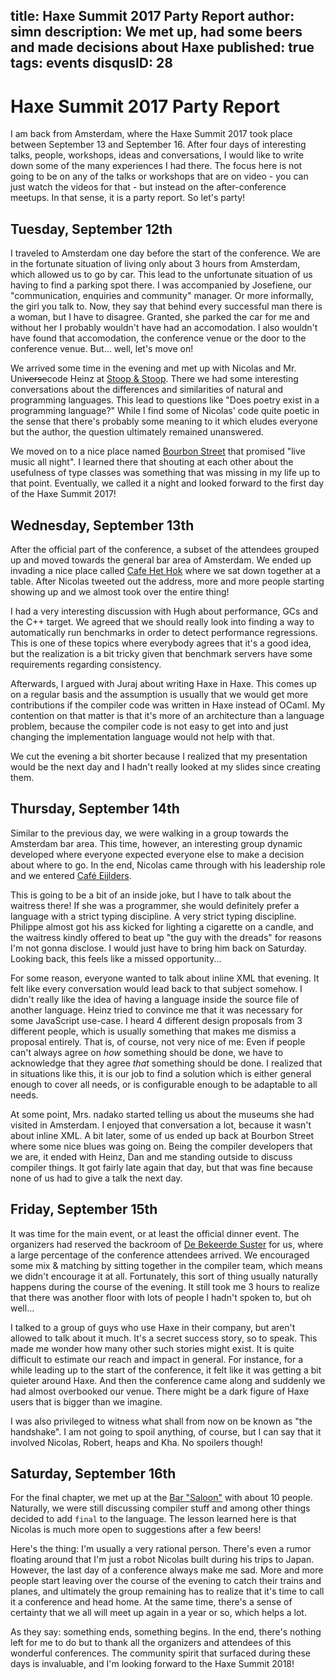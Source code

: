 title: Haxe Summit 2017 Party Report
author: simn
description: We met up, had some beers and made decisions about Haxe
published: true
tags: events
disqusID: 28
---
# Haxe Summit 2017 Party Report

I am back from Amsterdam, where the Haxe Summit 2017 took place between September 13 and September 16. After four days of interesting talks, people, workshops, ideas and conversations, I would like to write down some of the many experiences I had there. The focus here is not going to be on any of the talks or workshops that are on video - you can just watch the videos for that - but instead on the after-conference meetups. In that sense, it is a party report. So let's party!

## Tuesday, September 12th

I traveled to Amsterdam one day before the start of the conference. We are in the fortunate situation of living only about 3 hours from Amsterdam, which allowed us to go by car. This lead to the unfortunate situation of us having to find a parking spot there. I was accompanied by Josefiene, our "communication, enquiries and community" manager. Or more informally, the girl you talk to. Now, they say that behind every successful man there is a woman, but I have to disagree. Granted, she parked the car for me and without her I probably wouldn't have had an accomodation. I also wouldn't have found that accomodation, the conference venue or the door to the conference venue. But... well, let's move on!

We arrived some time in the evening and met up with Nicolas and Mr. Uni<strike>verse</strike>code Heinz at [Stoop & Stoop](https://www.google.de/maps/place/Stoop+%26+Stoop+eetcaf%C3%A9/@52.3639312,4.883747,19.25z/data=!4m5!3m4!1s0x47c609e8ffb4db0d:0x214dbace51c7e10a!8m2!3d52.3642605!4d4.8839606). There we had some interesting conversations about the differences and similarities of natural and programming languages. This lead to questions like "Does poetry exist in a programming language?" While I find some of Nicolas' code quite poetic in the sense that there's probably some meaning to it which eludes everyone but the author, the question ultimately remained unanswered.

We moved on to a nice place named [Bourbon Street](https://www.google.de/maps/place/Bourbon+Street/@52.363699,4.8851278,20.75z/data=!4m12!1m6!3m5!1s0x47c609e9119a1f75:0xe9ea4034d45f11db!2sCafe+Het+Hok!8m2!3d52.3636186!4d4.8852025!3m4!1s0x0:0x9cbd1f0cb9d5904!8m2!3d52.3638739!4d4.8853232) that promised "live music all night". I learned there that shouting at each other about the usefulness of type classes was something that was missing in my life up to that point. Eventually, we called it a night and looked forward to the first day of the Haxe Summit 2017!

## Wednesday, September 13th

After the official part of the conference, a subset of the attendees grouped up and moved towards the general bar area of Amsterdam. We ended up invading a nice place called [Cafe Het Hok](https://www.google.de/maps/place/Cafe+Het+Hok/@52.3634818,4.884776,20.25z/data=!4m12!1m6!3m5!1s0x47c609e9119a1f75:0xe9ea4034d45f11db!2sCafe+Het+Hok!8m2!3d52.3636186!4d4.8852025!3m4!1s0x47c609e9119a1f75:0xe9ea4034d45f11db!8m2!3d52.3636186!4d4.8852025) where we sat down together at a table. After Nicolas tweeted out the address, more and more people starting showing up and we almost took over the entire thing!

I had a very interesting discussion with Hugh about performance, GCs and the C++ target. We agreed that we should really look into finding a way to automatically run benchmarks in order to detect performance regressions. This is one of these topics where everybody agrees that it's a good idea, but the realization is a bit tricky given that benchmark servers have some requirements regarding consistency.

Afterwards, I argued with Juraj about writing Haxe in Haxe. This comes up on a regular basis and the assumption is usually that we would get more contributions if the compiler code was written in Haxe instead of OCaml. My contention on that matter is that it's more of an architecture than a language problem, because the compiler code is not easy to get into and just changing the implementation language would not help with that.

We cut the evening a bit shorter because I realized that my presentation would be the next day and I hadn't really looked at my slides since creating them.

## Thursday, September 14th

Similar to the previous day, we were walking in a group towards the Amsterdam bar area. This time, however, an interesting group dynamic developed where everyone expected everyone else to make a decision about where to go. In the end, Nicolas came through with his leadership role and we entered [Café Eijlders](https://www.google.de/maps/place/Caf%C3%A9+Eijlders/@52.3646127,4.8826523,20.5z/data=!4m12!1m6!3m5!1s0x47c609e8ffb4db0d:0x214dbace51c7e10a!2sStoop+%26+Stoop+eetcaf%C3%A9!8m2!3d52.3642605!4d4.8839606!3m4!1s0x0:0x317bd3cbf3fa94b7!8m2!3d52.3647514!4d4.8825853).

This is going to be a bit of an inside joke, but I have to talk about the waitress there! If she was a programmer, she would definitely prefer a language with a strict typing discipline. A very strict typing discipline. Philippe almost got his ass kicked for lighting a cigarette on a candle, and the waitress kindly offered to beat up "the guy with the dreads" for reasons I'm not gonna disclose. I would just have to bring him back on Saturday. Looking back, this feels like a missed opportunity...

For some reason, everyone wanted to talk about inline XML that evening. It felt like every conversation would lead back to that subject somehow. I didn't really like the idea of having a language inside the source file of another language. Heinz tried to convince me that it was necessary for some JavaScript use-case. I heard 4 different design proposals from 3 different people, which is usually something that makes me dismiss a proposal entirely. That is, of course, not very nice of me: Even if people can't always agree on _how_ something should be done, we have to acknowledge that they agree _that_ something should be done. I realized that in situations like this, it is our job to find a solution which is either general enough to cover all needs, or is configurable enough to be adaptable to all needs.

At some point, Mrs. nadako started telling us about the museums she had visited in Amsterdam. I enjoyed that conversation a lot, because it wasn't about inline XML. A bit later, some of us ended up back at Bourbon Street where some nice blues was going on. Being the compiler developers that we are, it ended with Heinz, Dan and me standing outside to discuss compiler things. It got fairly late again that day, but that was fine because none of us had to give a talk the next day.

## Friday, September 15th

It was time for the main event, or at least the official dinner event. The organizers had reserved the backroom of [De Bekeerde Suster](https://www.google.de/maps/place/De+Bekeerde+Suster/@52.3719231,4.8989568,20z/data=!4m5!3m4!1s0x47c609b92c420703:0x1c223af553d2d715!8m2!3d52.3720689!4d4.8992416) for us, where a large percentage of the conference attendees arrived. We encouraged some mix & matching by sitting together in the compiler team, which means we didn't encourage it at all. Fortunately, this sort of thing usually naturally happens during the course of the evening. It still took me 3 hours to realize that there was another floor with lots of people I hadn't spoken to, but oh well...

I talked to a group of guys who use Haxe in their company, but aren't allowed to talk about it much. It's a secret success story, so to speak. This made me wonder how many other such stories might exist. It is quite difficult to estimate our reach and impact in general. For instance, for a while leading up to the start of the conference, it felt like it was getting a bit quieter around Haxe. And then the conference came along and suddenly we had almost overbooked our venue. There might be a dark figure of Haxe users that is bigger than we imagine.

I was also privileged to witness what shall from now on be known as "the handshake". I am not going to spoil anything, of course, but I can say that it involved Nicolas, Robert, heaps and Kha. No spoilers though!

## Saturday, September 16th

For the final chapter, we met up at the [Bar "Saloon"](https://www.google.com/maps/place/Bar+%22Saloon%22/@52.3622759,4.8838331,17z/data=!3m1!4b1!4m5!3m4!1s0x0:0xbea4e8c6b462305d!8m2!3d52.3622759!4d4.8860218?hl=en) with about 10 people. Naturally, we were still discussing compiler stuff and among other things decided to add `final` to the language. The lesson learned here is that Nicolas is much more open to suggestions after a few beers!

Here's the thing: I'm usually a very rational person. There's even a rumor floating around that I'm just a robot Nicolas built during his trips to Japan. However, the last day of a conference always make me sad. More and more people start leaving over the course of the evening to catch their trains and planes, and ultimately the group remaining has to realize that it's time to call it a conference and head home. At the same time, there's a sense of certainty that we all will meet up again in a year or so, which helps a lot.

As they say: something ends, something begins. In the end, there's nothing left for me to do but to thank all the organizers and attendees of this wonderful conferences. The community spirit that surfaced during these days is invaluable, and I'm looking forward to the Haxe Summit 2018!
